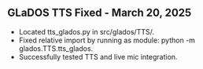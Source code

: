 ## GLaDOS TTS Fixed - March 20, 2025
- Located tts_glados.py in src/glados/TTS/.
- Fixed relative import by running as module: python -m glados.TTS.tts_glados.
- Successfully tested TTS and live mic integration.
